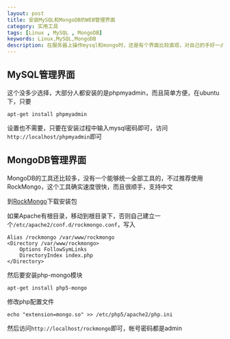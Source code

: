 ```yaml
---
layout: post
title: 安装MySQL和MongoDB的WEB管理界面
category: 实用工具
tags: [Linux , MySQL , MongoDB]
keywords: Linux,MySQL,MongoDB
description: 在服务器上操作mysql和mongo时，还是有个界面比较直观，对自己的手好一点
---
```

## MySQL管理界面
这个没多少选择，大部分人都安装的是phpmyadmin，而且简单方便，在ubuntu下，只要

    apt-get install phpmyadmin

设置也不需要，只要在安装过程中输入mysql密码即可，访问`http://localhost/phpmyadmin`即可

## MongoDB管理界面
MongoDB的工具还比较多，没有一个能够统一全部工具的，不过推荐使用RockMongo，这个工具确实速度很快，而且很顺手，支持中文

到[RockMongo](http://rockmongo.com/wiki/introduction?lang=zh_cn)下载安装包

如果Apache有根目录，移动到根目录下，否则自己建立一个`/etc/apache2/conf.d/rockmongo.conf`，写入

    Alias /rockmongo /var/www/rockmongo
    <Directory /var/www/rockmongo>
        Options FollowSymLinks
        DirectoryIndex index.php
    </Directory>

然后要安装php-mongo模块

    apt-get install php5-mongo

修改php配置文件

    echo "extension=mongo.so" >> /etc/php5/apache2/php.ini

然后访问`http://localhost/rockmongo`即可，帐号密码都是admin